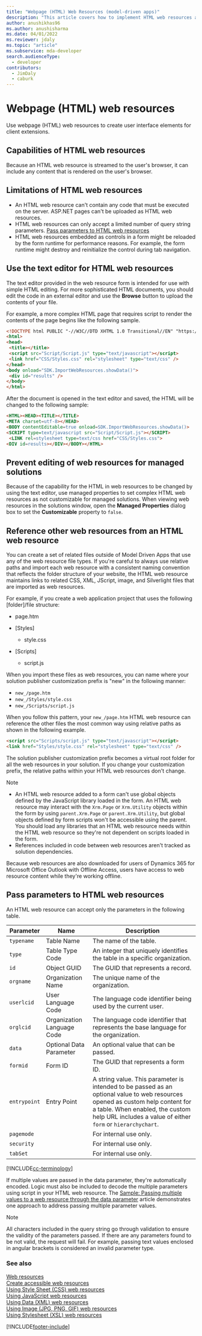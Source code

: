 ```yaml
---
title: "Webpage (HTML) Web Resources (model-driven apps)"
description: "This article covers how to implement HTML web resources and its capabilities and limitations"
author: anushikhas96
ms.author: anushisharma
ms.date: 04/01/2022
ms.reviewer: jdaly
ms.topic: "article"
ms.subservice: mda-developer
search.audienceType: 
  - developer
contributors: 
  - JimDaly
  - caburk
---
```

# Webpage (HTML) web resources

Use webpage (HTML) web resources to create user interface elements for client extensions.

<a name="BKMK_Capabilities"></a>

## Capabilities of HTML web resources

Because an HTML web resource is streamed to the user's browser, it can include any content that is rendered on the user's browser.  

<a name="BKMK_Limitations"></a>

## Limitations of HTML web resources  

- An HTML web resource can't contain any code that must be executed on the server. ASP.NET pages can't be uploaded as HTML web resources.
- HTML web resources can only accept a limited number of query string parameters. [Pass parameters to HTML web resources](webpage-html-web-resources.md#BKMK_PassingParametersToWebResources)  
- HTML web resources embedded as controls in a form might be reloaded by the form runtime for performance reasons. For example, the form runtime might destroy and reinitialize the control during tab navigation.

<a name="BKMK_UsingTextEditor"></a>

## Use the text editor for HTML web resources

The text editor provided in the web resource form is intended for use with simple HTML editing. For more sophisticated HTML documents, you should edit the code in an external editor and use the **Browse** button to upload the contents of your file.

For example, a more complex HTML page that requires script to render the contents of the page begins like the following sample.

```html
<!DOCTYPE html PUBLIC "-//W3C//DTD XHTML 1.0 Transitional//EN" "https://www.w3.org/TR/xhtml1/DTD/xhtml1-transitional.dtd">
<html>
<head>
 <title></title>
 <script src="Script/Script.js" type="text/javascript"></script>
 <link href="CSS/Styles.css" rel="stylesheet" type="text/css" />
</head>
<body onload="SDK.ImportWebResources.showData()">
 <div id="results" />
</body>
</html>
```

 After the document is opened in the text editor and saved, the HTML will be changed to the following sample:

```html
<HTML><HEAD><TITLE></TITLE>
<META charset=utf-8></HEAD>
<BODY contentEditable=true onload=SDK.ImportWebResources.showData()>
<SCRIPT type=text/javascript src="Script/Script.js"></SCRIPT>
 <LINK rel=stylesheet type=text/css href="CSS/Styles.css">
<DIV id=results></DIV></BODY></HTML>
```

<a name="BKMK_PreventEditing"></a>

## Prevent editing of web resources for managed solutions

Because of the capability for the HTML in web resources to be changed by using the text editor, use managed properties to set complex HTML web resources as not customizable for managed solutions. When viewing web resources in the solutions window, open the **Managed Properties** dialog box to set the **Customizable** property to `false`.  

<a name="BKMK_ReferencingOtherWebResources"></a>

## Reference other web resources from an HTML web resource

You can create a set of related files outside of Model Driven Apps that use any of the web resource file types. If you're careful to always use relative paths and import each web resource with a consistent naming convention that reflects the folder structure of your website, the HTML web resource maintains links to related CSS, XML, JScript, image, and Silverlight files that are imported as web resources.  

For example, if you create a web application project that uses the following [folder]/file structure:  

-   page.htm
-   [Styles]

    -   style.css
  
-   [Scripts] 
  
    -   script.js
  
 When you import these files as web resources, you can name where your solution publisher customization prefix is "new" in the following manner:  
  
-   `new_/page.htm`  
-   `new_/Styles/style.css`  
-   `new_/Scripts/script.js`  
  
 When you follow this pattern, your `new_/page.htm` HTML web resource can reference the other files the most common way using relative paths as shown in the following example.  

```html
<script src="Scripts/script.js" type="text/javascript"></script>
<link href="Styles/style.css" rel="stylesheet" type="text/css" />
```

The solution publisher customization prefix becomes a virtual root folder for all the web resources in your solution. If you change your customization prefix, the relative paths within your HTML web resources don't change.  
  
> [!NOTE]
>  - An HTML web resource added to a form can't use global objects defined by the JavaScript library loaded in the form. An HTML web resource may interact with the `Xrm.Page` or `Xrm.Utility` objects within the form by using `parent.Xrm.Page` or `parent.Xrm.Utility`, but global objects defined by form scripts won't be accessible using the parent. You should load any libraries that an HTML web resource needs within the HTML web resource so they're not dependent on scripts loaded in the form.  
> - References included in code between web resources aren't tracked as solution dependencies.  

Because web resources are also downloaded for users of Dynamics 365 for Microsoft Office Outlook with Offline Access, users have access to web resource content while they're working offline.  

<a name="BKMK_PassingParametersToWebResources"></a>

## Pass parameters to HTML web resources

 An HTML web resource can accept only the parameters in the following table.

|Parameter|Name|Description|
|---------------|----------|-----------------|
|`typename`|Table Name|The name of the table.|
|`type`|Table Type Code|An integer that uniquely identifies the table in a specific organization.|
|`id`|Object GUID|The GUID that represents a record.|
|`orgname`|Organization Name|The unique name of the organization.|
|`userlcid`|User Language Code|The language code identifier being used by the current user.|
|`orglcid`|Organization Language Code|The language code identifier that represents the base language for the organization.|
|`data`|Optional Data Parameter|An optional value that can be passed.|
|`formid`|Form ID|The GUID that represents a form ID.|
|`entrypoint`|Entry Point|A string value. This parameter is intended to be passed as an optional value to web resources opened as custom help content for a table. When enabled, the custom help URL includes a value of either `form` or `hierarchychart`.|
|`pagemode`||For internal use only.|
|`security`||For internal use only.|
|`tabSet`||For internal use only.|

[!INCLUDE[cc-terminology](../data-platform/includes/cc-terminology.md)]

If multiple values are passed in the data parameter, they're automatically encoded. Logic must also be included to decode the multiple parameters using script in your HTML web resource. The [Sample: Passing multiple values to a web resource through the data parameter](sample-pass-multiple-values-web-resource-through-data-parameter.md) article demonstrates one approach to address passing multiple parameter values.  
 
> [!NOTE]
> All characters included in the query string go through validation to ensure the validity of the parameters passed. If there are any parameters found to be not valid, the request will fail. For example, passing text values enclosed in angular brackets is considered an invalid parameter type.

### See also

[Web resources](web-resources.md)   
[Create accessible web resources](create-accessible-web-resources.md)   
[Using Style Sheet (CSS) web resources](css-web-resources.md)   
[Using JavaScript web resources](script-jscript-web-resources.md)   
[Using Data (XML) web resources](data-xml-web-resources.md)   
[Using Image (JPG, PNG, GIF) web resources](image-web-resources.md)   
[Using Stylesheet (XSL) web resources](stylesheet-xsl-web-resources.md)


[!INCLUDE[footer-include](../../includes/footer-banner.md)]

